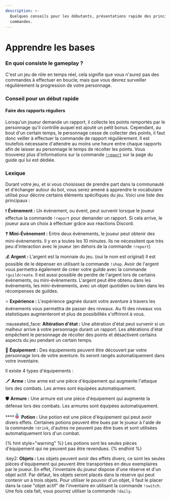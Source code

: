 ```yaml
---
description: >-
  Quelques conseils pour les débutants, présentations rapide des principales
  commandes.
---
```


# Apprendre les bases

### En quoi consiste le gameplay ?

C'est un jeu de rôle en temps réel, cela signifie que vous n'aurez pas des commandes à effectuer en boucle, mais que vous devrez surveiller régulièrement la progression de votre personnage.

### Conseil pour un début rapide

#### Faire des rapports réguliers

Lorsqu'un joueur demande un rapport, il collecte les points remportés par le personnage qu'il contrôle auquel est ajouté un petit bonus. Cependant, au bout d'un certain temps, le personnage cesse de collecter des points, il faut donc veiller à effectuer la commande de rapport régulièrement. Il est toutefois nécessaire d'attendre au moins une heure entre chaque rapports afin de laisser au personnage le temps de récolter les points. Vous trouverez plus d'informations sur la commande [`!report`](../notions-principale/report.md) sur la page du guide qui lui est dédiée.

### Lexique

Durant votre jeu, et si vous choisissez de prendre part dans la communauté et d'échanger autour du bot, vous serez amené à apprendre le vocabulaire utilisé pour décrire certains éléments spécifiques du jeu. Voici une liste des principaux :

:exclamation: **Évènement :** Un évènement, ou évent, peut survenir lorsque le joueur effectue la commande `!report` pour demander un rapport. Si cela arrive, le joueur aura un choix à effectuer grâce aux réactions Discord.

:question: **Mini-Évènement :** Entre deux évènements, le joueur peut obtenir des mini-évènements. Il y en a toutes les 10 minutes. Ils ne nécessitent que très peu d'interaction avec le joueur (en dehors de la commande `!report`)

:moneybag: **Argent :** L'argent est la monnaie du jeu. (oui le nom est original) Il est possible de le dépenser en utilisant la commande `!shop`. Avoir de l'argent vous permettra également de créer votre guilde avec la commande `!guildcreate`. Il est aussi possible de perdre de l'argent lors de certains évènements, ou mini-évènements. L'argent peut être obtenu dans les événements, les mini-événements, avec un objet quotidien ou bien dans les récompenses de guildes.

:star: **Expérience :** L'expérience gagnée durant votre aventure à travers les événements vous permettra de passer des niveaux. Au fil des niveaux vos statistiques augmenteront et plus de possibilités s'offriront à vous.

:nauseated\_face: **Altération d'état :** Une altération d'état peut survenir si un malheur arrive à votre personnage durant un rapport. Les altérations d'état empêchent le personnage de récolter des points et désactivent certains aspects du jeu pendant un certain temps.

:briefcase: **Équipement :** Des équipements peuvent être découvert par votre personnage lors de votre aventure. Ils seront rangés automatiquement dans votre inventaire.

Il existe 4 types d'équipements :

:dagger: **Arme :** Une arme est une pièce d'équipement qui augmente l'attaque lors des combats. Les armes sont équipées automatiquement.

:shield: **Armure :** Une armure est une pièce d'équipement qui augmente la défense lors des combats. Les armures sont équipées automatiquement.

****![](../.gitbook/assets/Potion2.png) **Potion :** Une potion est une pièce d'équipement qui peut avoir divers effets. Certaines potions peuvent être bues par le joueur à l'aide de la commande `!drink`, d'autres ne peuvent pas être bues et sont utilisées automatiquement lors d'un combat.

{% hint style="warning" %}
Les potions sont les seules pièces d'équipement qui ne peuvent pas être revendues.
{% endhint %}

:key2: **Objets :** Les objets peuvent avoir des effets divers, ce sont les seules pièces d'équipement qui peuvent être transportées en deux exemplaires par le joueur. En effet, l'inventaire du joueur dispose d'une réserve et d'un objet actif. Par défaut, les objets seront placés dans la réserve qui peut contenir un à trois objets. Pour utiliser le pouvoir d'un objet, il faut le placer dans la case "objet actif" de l'inventaire en utilisant la commande `!switch`. Une fois cela fait, vous pourrez utiliser la commande `!daily`.
